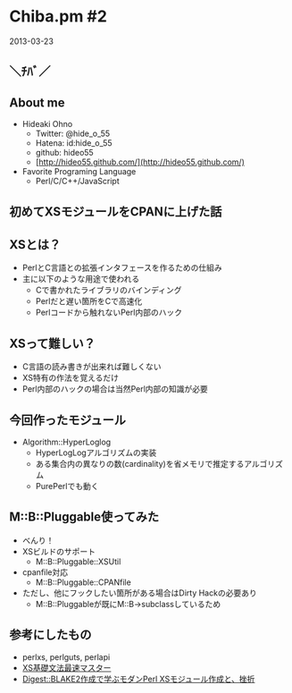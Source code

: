 Chiba.pm #2
===

2013-03-23

＼ﾁﾊﾞ／
---

About me
---
<!-- data-rotz=90 -->

* Hideaki Ohno
	* Twitter: @hide_o_55
    * Hatena: id:hide_o_55
    * github: hideo55
    * [http://hideo55.github.com/](http://hideo55.github.com/)
* Favorite Programing Language
    * Perl/C/C++/JavaScript

<!-- data-roty=90 -->

初めてXSモジュールをCPANに上げた話
---

XSとは？
---

* PerlとC言語との拡張インタフェースを作るための仕組み
* 主に以下のような用途で使われる
    * Cで書かれたライブラリのバインディング
    * Perlだと遅い箇所をCで高速化
    * Perlコードから触れないPerl内部のハック

XSって難しい？
---
* C言語の読み書きが出来れば難しくない
* XS特有の作法を覚えるだけ
* Perl内部のハックの場合は当然Perl内部の知識が必要

今回作ったモジュール
---

* Algorithm::HyperLoglog
	* HyperLogLogアルゴリズムの実装 
	* ある集合内の異なりの数(cardinality)を省メモリで推定するアルゴリズム
	* PurePerlでも動く

M::B::Pluggable使ってみた
---
* べんり！
* XSビルドのサポート
	* M::B::Pluggable::XSUtil
* cpanfile対応
	* M::B::Pluggable::CPANfile
* ただし、他にフックしたい箇所がある場合はDirty Hackの必要あり
	* M::B::Pluggableが既にM::B->subclassしているため


参考にしたもの
---
* perlxs, perlguts, perlapi
* [XS基礎文法最速マスター](http://d.hatena.ne.jp/gfx/20100202/1265091606)
* [Digest::BLAKE2作成で学ぶモダンPerl XSモジュール作成と、挫折](http://blog.wktk.co.jp/archives/331)
